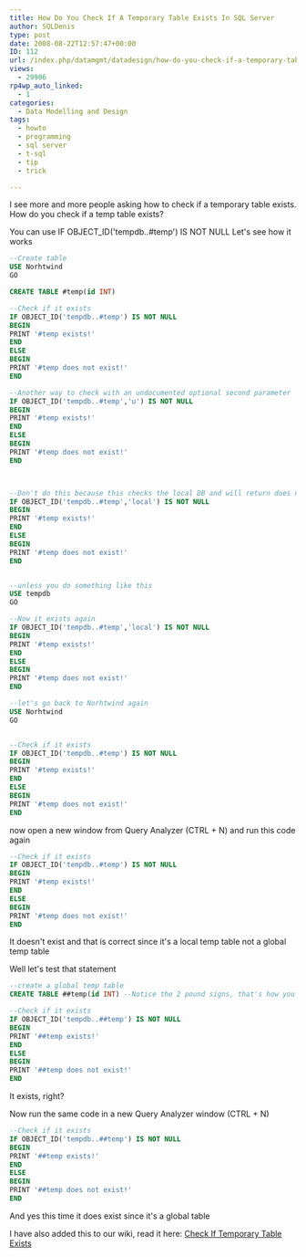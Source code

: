 ```yaml
---
title: How Do You Check If A Temporary Table Exists In SQL Server
author: SQLDenis
type: post
date: 2008-08-22T12:57:47+00:00
ID: 112
url: /index.php/datamgmt/datadesign/how-do-you-check-if-a-temporary-table-ex/
views:
  - 29906
rp4wp_auto_linked:
  - 1
categories:
  - Data Modelling and Design
tags:
  - howto
  - programming
  - sql server
  - t-sql
  - tip
  - trick

---
```

I see more and more people asking how to check if a temporary table exists. How do you check if a temp table exists? 

You can use IF OBJECT_ID('tempdb..#temp') IS NOT NULL Let's see how it works 

```sql
--Create table 
USE Norhtwind 
GO 

CREATE TABLE #temp(id INT) 

--Check if it exists 
IF OBJECT_ID('tempdb..#temp') IS NOT NULL 
BEGIN 
PRINT '#temp exists!' 
END 
ELSE 
BEGIN 
PRINT '#temp does not exist!' 
END 

--Another way to check with an undocumented optional second parameter 
IF OBJECT_ID('tempdb..#temp','u') IS NOT NULL 
BEGIN 
PRINT '#temp exists!' 
END 
ELSE 
BEGIN 
PRINT '#temp does not exist!' 
END 



--Don't do this because this checks the local DB and will return does not exist 
IF OBJECT_ID('tempdb..#temp','local') IS NOT NULL 
BEGIN 
PRINT '#temp exists!' 
END 
ELSE 
BEGIN 
PRINT '#temp does not exist!' 
END 


--unless you do something like this 
USE tempdb 
GO 

--Now it exists again 
IF OBJECT_ID('tempdb..#temp','local') IS NOT NULL 
BEGIN 
PRINT '#temp exists!' 
END 
ELSE 
BEGIN 
PRINT '#temp does not exist!' 
END 

--let's go back to Norhtwind again 
USE Norhtwind 
GO 


--Check if it exists 
IF OBJECT_ID('tempdb..#temp') IS NOT NULL 
BEGIN 
PRINT '#temp exists!' 
END 
ELSE 
BEGIN 
PRINT '#temp does not exist!' 
END 
```

now open a new window from Query Analyzer (CTRL + N) and run this code again 

```sql
--Check if it exists 
IF OBJECT_ID('tempdb..#temp') IS NOT NULL 
BEGIN 
PRINT '#temp exists!' 
END 
ELSE 
BEGIN 
PRINT '#temp does not exist!' 
END 
```

It doesn't exist and that is correct since it's a local temp table not a global temp table 

Well let's test that statement 

```sql
--create a global temp table 
CREATE TABLE ##temp(id INT) --Notice the 2 pound signs, that's how you create a global variable 

--Check if it exists 
IF OBJECT_ID('tempdb..##temp') IS NOT NULL 
BEGIN 
PRINT '##temp exists!' 
END 
ELSE 
BEGIN 
PRINT '##temp does not exist!' 
END 
```

It exists, right?
  
Now run the same code in a new Query Analyzer window (CTRL + N) 

```sql
--Check if it exists 
IF OBJECT_ID('tempdb..##temp') IS NOT NULL 
BEGIN 
PRINT '##temp exists!' 
END 
ELSE 
BEGIN 
PRINT '##temp does not exist!' 
END 
```

And yes this time it does exist since it's a global table

I have also added this to our wiki, read it here: [Check If Temporary Table Exists][1]

 [1]: http://wiki.ltd.local/index.php/Check_If_Temporary_Table_Exists
